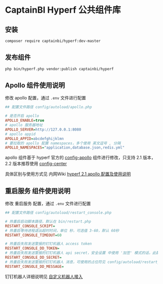# CaptainBI Hyperf 公共组件库

## 安装

```bash
composer require captainbi/hyperf:dev-master
```

## 发布组件

```bash
php bin/hyperf.php vendor:publish captainbi/hyperf
```

## Apollo 组件使用说明

修改 apollo 配置，通过 `.env` 文件进行配置

```ini
## 配置文件路径 config/autoload/apollo.php

# 是否开启 apollo
APOLLO_ENABLE=true
# apollo 服务器地址
APOLLO_SERVER=http://127.0.0.1:8080
# apollo appid
APOLLO_APPID=abcdefghijklmn
# 要拉取的 apollo 配置 namespaces，多个使用 英文逗号 , 分隔
APOLLO_NAMESPACES="application,database.json,redis.yml"
```

apollo 组件基于 hyperf 官方的 [config-apollo](https://github.com/hyperf/config-apollo/tree/2.1) 组件进行修改，只支持 2.1 版本，2.2 版本推荐使用 [config-center](https://hyperf.wiki/2.2/#/zh-cn/config-center)

具体区别与使用方式见 内网Wiki [hyperf 2.1 apollo 配置及使用说明](http://wiki.captainbi.com/pages/viewpage.action?pageId=3704233)

## 重启服务 组件使用说明

修改 重启服务 配置，通过 `.env` 文件进行配置

```ini
## 配置文件路径 config/autoload/restart_console.php

# 热重启启动脚本路径，默认在 bin/restart.php
RESTART_CONSOLE_SCRIPT=
# 热重启等待进程退出超时时间，单位 秒，可选值 3-60，默认 60秒
RESTART_CONSOLE_TIMEOUT=60

# 热重启失败发送警报的钉钉机器人 access token
RESTART_CONSOLE_DD_TOKEN=
# 热重启失败发送警报的钉钉机器人 api secret，安全设置 中使用 '加签' 模式的话，此配置不能为空
RESTART_CONSOLE_DD_SECRET=
# 热重启失败发送警报的钉钉机器人 消息，可使用的占位符见 config/autoload/restart_console.php 说明，可为空
RESTART_CONSOLE_DD_MESSAGE=
```

钉钉机器人详细说明见 [自定义机器人接入](https://developers.dingtalk.com/document/robots/custom-robot-access)
